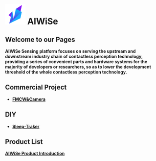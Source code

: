 #  <img src="https://raw.githubusercontent.com/DeepWiSe888/AIWiSeDoc/main/img/AIWISE.png" width="66" height="66"/>  AIWiSe


## Welcome to our Pages  
**AIWiSe Sensing platform focuses on serving the upstream and downstream industry chain of contactless perception technology, providing a series of convenient parts and hardware systems for the majority of developers or researchers, so as to lower the development threshold of the whole contactless perception technology.**

##  Commercial Project
* **[FMCW&Camera](https://deepwise888.github.io/AIWiSeDoc/FMCW&Camera/)**


##  DIY
* **[Sleep-Traker](https://deepwise888.github.io/AIWiSeDoc/Sleep-Tracker/)**

##  Product List
**[AIWiSe Product Introduction](https://deepwise888.github.io/AIWiSeDoc/product/)**